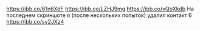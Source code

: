 https://ibb.co/61n6XdF
https://ibb.co/LZHJ9mg
https://ibb.co/vQbXkdb
На последнем скриншоте я (после нескольких попыток) удалил контакт 6
https://ibb.co/sy2JXz4
